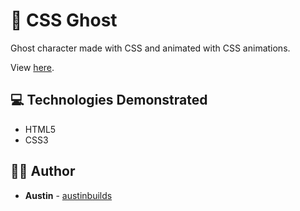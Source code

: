 # :ghost: CSS Ghost
Ghost character made with CSS and animated with CSS animations.

View [here](https://austinbuilds.github.io/CSS-Ghost).


## :computer: Technologies Demonstrated

* HTML5
* CSS3


## :man_technologist: Author

* **Austin** - [austinbuilds](https://github.com/austinbuilds)
